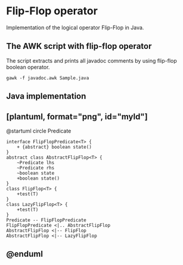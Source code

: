 # Flip-Flop operator

Implementation of the logical operator Flip-Flop in Java.

## The AWK script with flip-flop operator

The script extracts and prints all javadoc comments by using flip-flop boolean operator.

```shell
gawk -f javadoc.awk Sample.java
```

## Java implementation

[plantuml, format="png", id="myId"]
----
@startuml
    circle Predicate<T>

    interface FlipFlopPredicate<T> {
        + {abstract} boolean state()
    }
    abstract class AbstractFlipFlop<T> {
        ~Predicate lhs
        ~Predicate rhs
        ~boolean state
        +boolean state()
    }
    class FlipFlop<T> {
        +test(T)
    }
    class LazyFlipFlop<T> {
        +test(T)
    }
    Predicate -- FlipFlopPredicate
    FlipFlopPredicate <|.. AbstractFlipFlop
    AbstractFlipFlop <|-- FlipFlop
    AbstractFlipFlop <|-- LazyFlipFlop
@enduml
----
